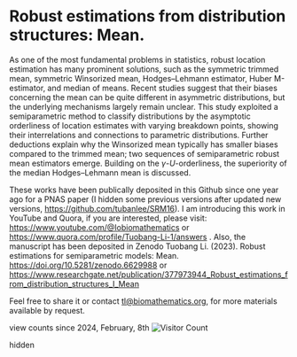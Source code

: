 # Robust estimations from distribution structures: Mean.

As one of the most fundamental problems in statistics, robust location estimation has many prominent solutions, such as the symmetric trimmed mean, symmetric Winsorized mean, Hodges–Lehmann estimator, Huber M-estimator, and median of means. Recent studies suggest that their biases concerning the mean can be quite different in asymmetric distributions, but the underlying mechanisms largely remain unclear. This study exploited a semiparametric method to classify distributions by the asymptotic orderliness of location estimates with varying breakdown points, showing their interrelations and connections to parametric distributions. Further deductions explain why the Winsorized mean typically has smaller biases compared to the trimmed mean; two sequences of semiparametric robust mean estimators emerge. Building on the $\gamma$-$U$-orderliness, the superiority of the median Hodges–Lehmann mean is discussed.

These works have been publically deposited in this Github since one year ago for a PNAS paper (I hidden some previous versions after updated new versions, https://github.com/tubanlee/SRM16). I am introducing this work in YouTube and Quora, if you are interested, please visit: https://www.youtube.com/@Iobiomathematics or https://www.quora.com/profile/Tuobang-Li-1/answers . Also, the manuscript has been deposited in Zenodo Tuobang Li. (2023). Robust estimations for semiparametric models: Mean. https://doi.org/10.5281/zenodo.6629988 or https://www.researchgate.net/publication/377973944_Robust_estimations_from_distribution_structures_I_Mean

Feel free to share it or contact tl@biomathematics.org, for more materials available by request.

view counts since 2024, February, 8th
![Visitor Count](https://profile-counter.glitch.me/{tubanlee}.${REDS_Mean}/count.svg)

hidden
